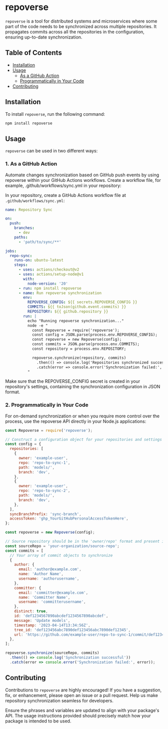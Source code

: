 # **repoverse**

`repoverse` is a tool for distributed systems and microservices where some part of the code needs to be synchronized across multiple repositories. It propagates commits across all the repositories in the configuration, ensuring up-to-date synchronization.

## Table of Contents

- [Installation](#installation)
- [Usage](#usage)
  - [As a GitHub Action](#1-as-a-github-action)
  - [Programmatically in Your Code](#2-programmatically-in-your-code)
- [Contributing](#contributing)

## **Installation**

To install `repoverse`, run the following command:

```bash
npm install repoverse
```

## **Usage**

`repoverse` can be used in two different ways:

### **1. As a GitHub Action**

Automate changes synchronization based on GitHub push events by using repoverse within your GitHub Actions workflows.
Create a workflow file, for example, .github/workflows/sync.yml in your repository:

In your repository, create a GitHub Actions workflow file at `.github/workflows/sync.yml`:

```yaml
name: Repository Sync

on:
  push:
    branches:
      - dev
    paths:
      - 'path/to/sync/**'

jobs:
  repo-sync:
    runs-on: ubuntu-latest
    steps:
      - uses: actions/checkout@v2
      - uses: actions/setup-node@v1
        with:
          node-version: '20'
      - run: npm install repoverse
      - name: Run repoverse synchronization
        env:
          REPOVERSE_CONFIG: ${{ secrets.REPOVERSE_CONFIG }}
          COMMITS: ${{ toJson(github.event.commits) }}
          REPOSITORY: ${{ github.repository }}
        run: |
          echo "Running repoverse synchronization..."
          node -e "
            const Repoverse = require('repoverse');
            const config = JSON.parse(process.env.REPOVERSE_CONFIG);
            const repoverse = new Repoverse(config);
            const commits = JSON.parse(process.env.COMMITS); 
            const repository = process.env.REPOSITORY;

            repoverse.synchronize(repository, commits)
              .then(() => console.log('Repositories synchronized successfully'))
              .catch(error => console.error('Synchronization failed:', error));
          "
```

Make sure that the REPOVERSE_CONFIG secret is created in your repository's settings, containing the synchronization configuration in JSON format.

### **2. Programmatically in Your Code**

For on-demand synchronization or when you require more control over the process, use the repoverse API directly in your Node.js applications:

```javascript
const Repoverse = require('repoverse');

// Construct a configuration object for your repositories and settings
const config = {
  repositories: [
    {
      owner: 'example-user',
      repo: 'repo-to-sync-1',
      path: 'models/',
      branch: 'dev',
    },
    {
      owner: 'example-user',
      repo: 'repo-to-sync-2',
      path: 'models/',
      branch: 'dev',
    },
  ],
  syncBranchPrefix: 'sync-branch',
  accessToken: 'ghp_YourGitHubPersonalAccessTokenHere',
};

const repoverse = new Repoverse(config);

// Source repository should be in the 'owner/repo' format and present in the config's repositories list
const sourceRepo = 'your-organization/source-repo';
const commits = [
  // Your array of commit objects to synchronize
  {
    author: {
      email: 'author@example.com',
      name: 'Author Name',
      username: 'authorusername',
    },
    committer: {
      email: 'committer@example.com',
      name: 'Committer Name',
      username: 'committerusername',
    },
    distinct: true,
    id: 'def1234567890abcdef1234567890abcdef',
    message: 'Update models',
    timestamp: '2023-04-14T13:34:56Z',
    tree_id: 'def123456abc7890def123456abc7890def12345',
    url: 'https://github.com/example-user/repo-to-sync-1/commit/def1234567890abcdef1234567890abcdef',
  },
];

repoverse.synchronize(sourceRepo, commits)
  .then(() => console.log('Synchronization successful'))
  .catch(error => console.error('Synchronization failed:', error));
```

## **Contributing**

Contributions to `repoverse` are highly encouraged! If you have a suggestion, fix, or enhancement, please open an issue or a pull request. Help us make repository synchronization seamless for developers.

Ensure the phrases and variables are updated to align with your package's API. The usage instructions provided should precisely match how your package is intended to be used.

